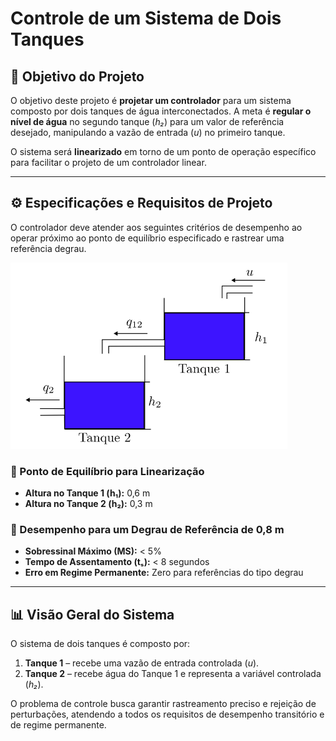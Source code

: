 # Controle de um Sistema de Dois Tanques

## 📌 Objetivo do Projeto

O objetivo deste projeto é **projetar um controlador** para um sistema composto por dois tanques de água interconectados. A meta é **regular o nível de água** no segundo tanque (*h₂*) para um valor de referência desejado, manipulando a vazão de entrada (*u*) no primeiro tanque.

O sistema será **linearizado** em torno de um ponto de operação específico para facilitar o projeto de um controlador linear.

---

## ⚙️ Especificações e Requisitos de Projeto

O controlador deve atender aos seguintes critérios de desempenho ao operar próximo ao ponto de equilíbrio especificado e rastrear uma referência degrau.

![Tanks System](ref/image.png)

### 🔹 Ponto de Equilíbrio para Linearização
- **Altura no Tanque 1 (h₁):** 0,6 m  
- **Altura no Tanque 2 (h₂):** 0,3 m

### 🔹 Desempenho para um Degrau de Referência de 0,8 m
- **Sobressinal Máximo (MS):** < 5%  
- **Tempo de Assentamento (tₛ):** < 8 segundos  
- **Erro em Regime Permanente:** Zero para referências do tipo degrau

---

## 📊 Visão Geral do Sistema

O sistema de dois tanques é composto por:
1. **Tanque 1** – recebe uma vazão de entrada controlada (*u*).  
2. **Tanque 2** – recebe água do Tanque 1 e representa a variável controlada (*h₂*).  

O problema de controle busca garantir rastreamento preciso e rejeição de perturbações, atendendo a todos os requisitos de desempenho transitório e de regime permanente.

